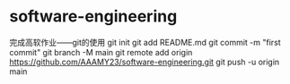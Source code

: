 # software-engineering

完成高软作业——git的使用
git init
git add README.md
git commit -m "first commit"
git branch -M main
git remote add origin https://github.com/AAAMY23/software-engineering.git
git push -u origin main
